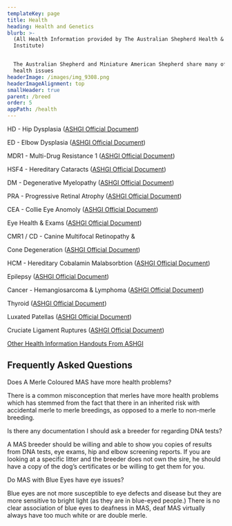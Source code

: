 ```yaml
---
templateKey: page
title: Health
heading: Health and Genetics
blurb: >-
  (All Health Information provided by The Australian Shepherd Health & Genetics
  Institute)


  The Australian Shepherd and Miniature American Shepherd share many of the same
  health issues
headerImage: /images/img_9308.png
headerImageAlignment: top
smallHeader: true
parent: /breed
order: 5
appPath: /health
---
```

HD - Hip Dysplasia ([ASHGI Official Document](http://www.ashgi.org/wp-content/uploads/2013/09/HO-Hip-Dysplasia.pdf))

ED - Elbow Dysplasia ([ASHGI Official Document](http://www.ashgi.org/wp-content/uploads/2013/09/HO-Elbow-Dysplasia.pdf))

MDR1 - Multi-Drug Resistance 1 ([ASHGI Official Document](http://www.ashgi.org/wp-content/uploads/2013/09/HO-MDR11.pdf))

HSF4 - Hereditary Cataracts ([ASHGI Official Document](http://www.ashgi.org/wp-content/uploads/2013/09/HO-Cataracts1.pdf))

DM - Degenerative Myelopathy ([ASHGI Official Document](http://www.ashgi.org/wp-content/uploads/2013/09/HO-Degenerative-Myelopathy.pdf))

PRA - Progressive Retinal Atrophy ([ASHGI Official Document](http://www.ashgi.org/wp-content/uploads/2013/09/HO-Progressive-Retinal-Atrophy-in-Aussies1.pdf))

CEA - Collie Eye Anomoly ([ASHGI Official Document](http://www.ashgi.org/wp-content/uploads/2013/09/HO-Collie-Eye-Anomaly1.pdf))

Eye Health & Exams ([ASHGI Official Document](http://www.ashgi.org/wp-content/uploads/2013/09/HO-Eye-Exams.pdf))

CMR1 / CD - Canine Multifocal Retinopathy & Cone Degeneration ([ASHGI Official Document](http://www.ashgi.org/wp-content/uploads/2013/09/HO-Canine-Multifocal-Retinopathy-Cone-Degeneration1.pdf))

HCM - Hereditary Cobalamin Malabsorbtion ([ASHGI Official Document](http://www.ashgi.org/wp-content/uploads/2013/09/HO-hereditary-cobalamin-malabsorbtion1.pdf))

Epilepsy ([ASHGI Official Document](http://www.ashgi.org/wp-content/uploads/2013/09/HO-Epilepsy1.pdf))

Cancer - Hemangiosarcoma & Lymphoma ([ASHGI Official Document](http://www.ashgi.org/wp-content/uploads/2013/09/HO-Hemangiiosarcoma-Lymphoma1.pdf))

Thyroid ([ASHGI Official Document](http://www.ashgi.org/wp-content/uploads/2013/09/HO-Thyroid-Disease1.pdf))

Luxated Patellas ([ASHGI Official Document](http://www.ashgi.org/wp-content/uploads/2013/09/HO-Luxated-Patellas1.pdf))

Cruciate Ligament Ruptures ([ASHGI Official Document](http://www.ashgi.org/wp-content/uploads/2013/09/HO-Cruciate-Ligament-Ruptures1.pdf))

[Other Health Information Handouts From ASHGI](http://www.ashgi.org/home-page/genetics-info/educational-offerings/handouts)



## Frequently Asked Questions

Does A Merle Coloured MAS have more health problems?

There is a common misconception that merles have more health problems which has stemmed from the fact that there in an inherited risk with accidental merle to merle breedings, as opposed to a merle to non-merle breeding.

Is there any documentation I should ask a breeder for regarding DNA tests?

A MAS breeder should be willing and able to show you copies of results from DNA tests, eye exams, hip and elbow screening reports.  If you are looking at a specific litter and the breeder does not own the sire, he should have a copy of the dog’s certificates or be willing to get them for you.

Do MAS with Blue Eyes have eye issues?

Blue eyes are not more susceptible to eye defects and disease but they are more sensitive to bright light (as they are in blue-eyed people.)  There is no clear association of blue eyes to deafness in MAS, deaf MAS virtually always have too much white or are double merle.
